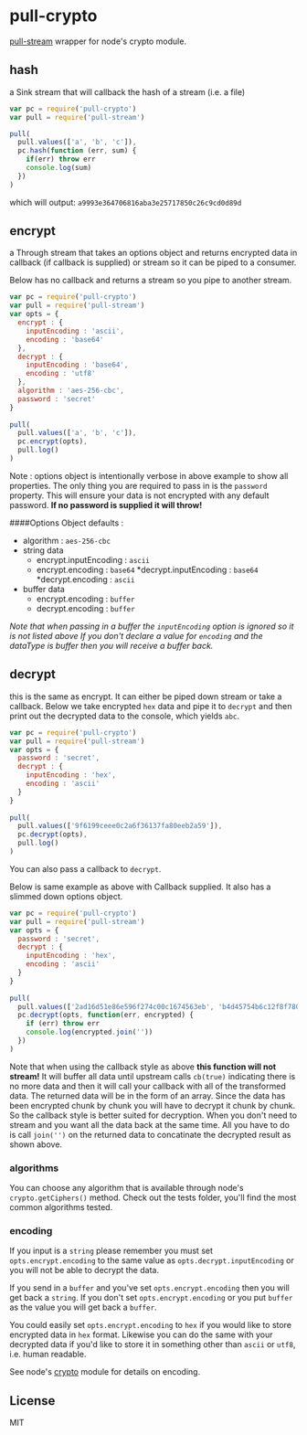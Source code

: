 # pull-crypto

[pull-stream](https://github.com/dominictarr/pull-stream)
wrapper for node's crypto module.

## hash

a Sink stream that will callback the hash of a stream (i.e. a file)

``` js
var pc = require('pull-crypto')
var pull = require('pull-stream')

pull(
  pull.values(['a', 'b', 'c']),
  pc.hash(function (err, sum) {
    if(err) throw err
    console.log(sum)
  })
)
```
which will output: `a9993e364706816aba3e25717850c26c9cd0d89d`

## encrypt

a Through stream that takes an options object and returns encrypted data in callback (if callback is supplied) or stream so it can be piped to a consumer.

Below has no callback and returns a stream so you pipe to another stream.

```js
var pc = require('pull-crypto')
var pull = require('pull-stream')
var opts = {
  encrypt : {
    inputEncoding : 'ascii',
    encoding : 'base64'
  },
  decrypt : {
    inputEncoding : 'base64',
    encoding : 'utf8'
  },
  algorithm : 'aes-256-cbc',
  password : 'secret'
}
   
pull(
  pull.values(['a', 'b', 'c']),
  pc.encrypt(opts),
  pull.log()
)
```
Note : options object is intentionally verbose in above example to show all properties. The only thing you are required to pass in is the `password` property. This will ensure your data is not encrypted with any default password. **If no password is supplied it will throw!**

####Options Object defaults :
* algorithm : `aes-256-cbc`
* string data
  * encrypt.inputEncoding : `ascii`
  * encrypt.encoding : `base64`
  *decrypt.inputEncoding : `base64`
  *decrypt.encoding : `ascii`
* buffer data
  * encrypt.encoding : `buffer`
  * decrypt.encoding : `buffer`

_Note that when passing in a buffer the `inputEncoding` option is ignored so it is not listed above_
_If you don't declare a value for `encoding` and the dataType is buffer then you will receive a buffer back._

## decrypt

this is the same as encrypt. It can either be piped down stream or take a callback. Below we take encrypted `hex` data and pipe it to `decrypt` and then print out the decrypted data to the console, which yields `abc`.

```js
var pc = require('pull-crypto')
var pull = require('pull-stream')
var opts = {
  password : 'secret',
  decrypt : {
    inputEncoding : 'hex',
    encoding : 'ascii'
  }
}
   
pull(
  pull.values(['9f6199ceee0c2a6f36137fa80eeb2a59']),
  pc.decrypt(opts),
  pull.log()
)
```

You can also pass a callback to `decrypt`.

Below is same example as above with Callback supplied. It also has a slimmed down options object.

```js
var pc = require('pull-crypto')
var pull = require('pull-stream')
var opts = {
  password : 'secret',
  decrypt : {
    inputEncoding : 'hex',
    encoding : 'ascii'
  }
}
   
pull(
  pull.values(['2ad16d51e86e596f274c00c1674563eb', 'b4d45754b6c12f8f780b8245cefa3b60', 'eba7bdc73915a45cbd7e45b0b2dd2d29']),
  pc.decrypt(opts, function(err, encrypted) {
    if (err) throw err
    console.log(encrypted.join(''))
  })
)
```
Note that when using the callback style as above __this function will not stream!__
It will buffer all data until upstream calls `cb(true)` indicating there is no more data and then it will call your callback with all of the transformed data.
The returned data will be in the form of an array. Since the data has been encrypted chunk by chunk you will have to decrypt it chunk by chunk. So the callback style is better suited for decryption. When you don't need to stream and you want all the data back at the same time. All you have to do is call `join('')` on the returned data to concatinate the decrypted result as shown above.

### algorithms

You can choose any algorithm that is available through node's `crypto.getCiphers()` method. Check out the tests folder, you'll find the most common algorithms tested.

### encoding

If you input is a `string` please remember you must set `opts.encrypt.encoding` to the same value as `opts.decrypt.inputEncoding` or you will not be able to decrypt the data.

If you send in a `buffer` and you've set `opts.encrypt.encoding` then you will get back a `string`. If you don't set `opts.encrypt.encoding` or you put `buffer` as the value you will get back a `buffer`.

You could easily set `opts.encrypt.encoding` to `hex` if you would like to store encrypted data in `hex` format. Likewise you can do the same with your decrypted data if you'd like to store it in something other than `ascii` or `utf8`, i.e. human readable.

See node's [crypto](http://nodejs.org/api/crypto.html#crypto_class_cipher) module for details on encoding.

## License

MIT
